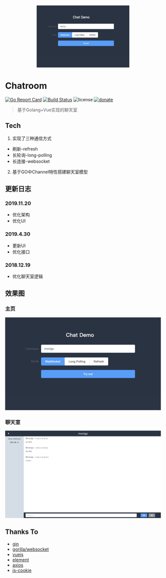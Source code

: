 <p align="center">
    <img src="doc/image/index.jpg" alt="logo" width=300 height=200 />
</p>

# Chatroom

[![Go Report Card](https://goreportcard.com/badge/github.com/vouv/chat-room)](https://goreportcard.com/report/github.com/vouv/chat-room) [![Build Status](https://travis-ci.org/vouv/chat-room.svg?branch=master)](https://travis-ci.org/vouv/chat-room) ![license](https://img.shields.io/packagist/l/doctrine/orm.svg) [![donate](https://img.shields.io/badge/%24-donate-ff69b4.svg)](https://github.com/vouv/donate)

> 基于Golang+Vue实现的聊天室

## Tech

1. 实现了三种通信方式

- 刷新-refresh
- 长轮询-long-polling
- 长连接-websocket

2. 基于GO中Channel特性搭建聊天室模型

## 更新日志

### 2019.11.20

- 优化架构
- 优化UI

### 2019.4.30

- 更新UI
- 优化接口

### 2018.12.19

- 优化聊天室逻辑

## 效果图

### 主页

![首页](./doc/image/index.jpg)

### 聊天室

![聊天室](./doc/image/room.jpg)

## Thanks To

- [gin](https://github.com/gin-gonic/gin)
- [gorilla/websocket](https://github.com/gorilla/websocket)
- [vuejs](https://github.com/vuejs/vue)
- [element](https://github.com/ElemeFE/element)
- [axios](https://github.com/axios/axios)
- [js-cookie](https://github.com/js-cookie/js-cookie)
